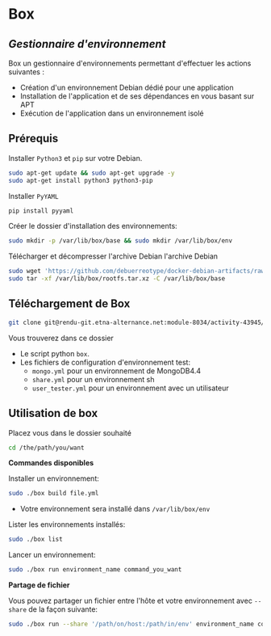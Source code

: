 # Box
## _Gestionnaire d'environnement_

 Box un gestionnaire d'environnements permettant d'effectuer les actions suivantes :

- Création d'un environnement Debian dédié pour une application
- Installation de l'application et de ses dépendances en vous basant sur APT
- Exécution de l'application dans un environnement isolé

## Prérequis

Installer ```Python3``` et ```pip``` sur votre Debian.

```sh
sudo apt-get update && sudo apt-get upgrade -y
sudo apt-get install python3 python3-pip
```
Installer ```PyYAML```
```sh
pip install pyyaml
```
Créer le dossier d'installation des environnements:
```sh
sudo mkdir -p /var/lib/box/base && sudo mkdir /var/lib/box/env
```
Télécharger et décompresser l'archive Debian l'archive Debian
```sh
sudo wget 'https://github.com/debuerreotype/docker-debian-artifacts/raw/3503997cf522377bc4e4967c7f0fcbcb18c69fc8/buster/slim/rootfs.tar.xz' --directory /var/lib/box/
sudo tar -xf /var/lib/box/rootfs.tar.xz -C /var/lib/box/base
```
## Téléchargement de Box

```sh
git clone git@rendu-git.etna-alternance.net:module-8034/activity-43945/group-870460.git /the/path/you/want
```
Vous trouverez dans ce dossier

- Le script python ```box```.
- Les fichiers de configuration d'environnement test:
    - ```mongo.yml``` pour un environnement de MongoDB4.4
    - ```share.yml``` pour un environnement sh
    - ```user_tester.yml``` pour un environnement avec un utilisateur

## Utilisation de box

Placez vous dans le dossier souhaité
```sh
cd /the/path/you/want
```
**Commandes disponibles**

Installer un environnement:
```sh
sudo ./box build file.yml
```
- Votre environnement sera installé dans ```/var/lib/box/env```

Lister les environnements installés:
```sh
sudo ./box list
```
Lancer un environnement:
```sh
sudo ./box run environment_name command_you_want
```
**Partage de fichier**

Vous pouvez partager un fichier entre l'hôte et votre environnement avec ```--share``` de la façon suivante:
```sh
sudo ./box run --share '/path/on/host:/path/in/env' environment_name command_you_want
```
